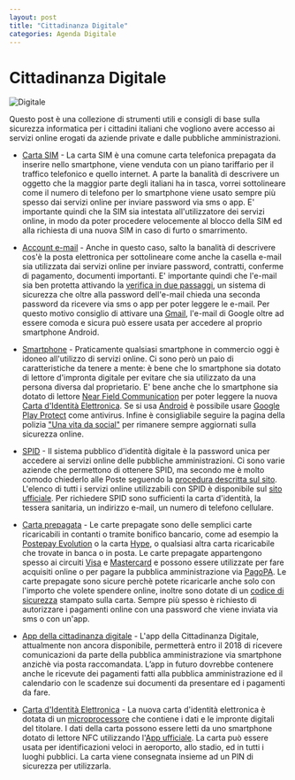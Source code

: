 ```yaml
---
layout: post
title: "Cittadinanza Digitale"
categories: Agenda Digitale
---
```


# Cittadinanza Digitale

![Digitale](https://raw.githubusercontent.com/marcofromsicily/blog/master/images/digitale.jpg)

Questo post è una collezione di strumenti utili e consigli di base sulla sicurezza informatica per i cittadini italiani che vogliono avere accesso ai servizi online erogati da aziende private e dalle pubbliche amministrazioni.

* [Carta SIM](https://www.wikiwand.com/it/Carta_SIM) - La carta SIM è una comune carta telefonica prepagata da inserire nello smartphone, viene venduta con un piano tariffario per il traffico telefonico e quello internet.
A parte la banalità di descrivere un oggetto che la maggior parte degli italiani ha in tasca, vorrei sottolineare come il numero di telefono per lo smartphone viene usato sempre più spesso dai servizi online per inviare password via sms o app.
E' importante quindi che la SIM sia intestata all'utilizzatore dei servizi online, in modo da poter procedere velocemente al blocco della SIM ed alla richiesta di una nuova SIM in caso di furto o smarrimento.

* [Account e-mail](https://www.wikiwand.com/it/Posta_elettronica) - Anche in questo caso, salto la banalità di descrivere cos'è la posta elettronica per sottolineare come anche la casella e-mail sia utilizzata dai servizi online per inviare password, contratti, conferme di pagamento, documenti importanti.
E' importante quindi che l'e-mail sia ben protetta attivando la [verifica in due passaggi](https://www.google.com/landing/2step/), un sistema di sicurezza che oltre alla password dell'e-mail chieda una seconda password da ricevere via sms o app per poter leggere le e-mail.
Per questo motivo consiglio di attivare una [Gmail](https://www.google.com/intl/it/gmail/about/), l'e-mail di Google oltre ad essere comoda e sicura può essere usata per accedere al proprio smartphone Android.

* [Smartphone](https://www.wikiwand.com/it/Smartphone) - Praticamente qualsiasi smartphone in commercio oggi è idoneo all'utilizzo di servizi online.
Ci sono però un paio di caratteristiche da tenere a mente: è bene che lo smartphone sia dotato di lettore d'impronta digitale per evitare che sia utilizzato da una persona diversa dal proprietario.
E' bene anche che lo smartphone sia dotato di lettore [Near Field Communication](https://www.wikiwand.com/it/Near_Field_Communication) per poter leggere la nuova [Carta d'Identità Elettronica](http://www.cartaidentita.interno.gov.it/il-microprocessore/).
Se si usa [Android](https://www.android.com/) è possibile usare [Google Play Protect](https://www.android.com/play-protect/) come antivirus.
Infine è consigliabile seguire la pagina della polizia ["Una vita da social"](https://www.facebook.com/unavitadasocial/) per rimanere sempre aggiornati sulla sicurezza online.

* [SPID](https://www.spid.gov.it/) - Il sistema pubblico d'identità digitale è la password unica per accedere ai servizi online delle pubbliche amministrazioni.
Ci sono varie aziende che permettono di ottenere SPID, ma secondo me è molto comodo chiederlo alle Poste seguendo la [procedura descritta sul sito](https://www.poste.it/posteid.html?wt.ac=1473802358516).
L'elenco di tutti i servizi online utilizzabili con SPID è disponibile sul [sito ufficiale](https://www.spid.gov.it/servizi).
Per richiedere SPID sono sufficienti la carta d'identità, la tessera sanitaria, un indirizzo e-mail, un numero di telefono cellulare.


* [Carta prepagata](https://www.wikiwand.com/it/Carta_prepagata) - Le carte prepagate sono delle semplici carte ricaricabili in contanti o tramite bonifico bancario, come ad esempio la [Postepay Evolution](https://postepay.poste.it/professionisti-imprese/postepay-evolution-business.html) o la carta [Hype](https://www.hype.it/), o qualsiasi altra carta ricaricabile che trovate in banca o in posta.
Le carte prepagate appartengono spesso ai circuiti [Visa](https://www.visaitalia.com/carte-per-privati/gamma-di-carte-visa/paga-prima) e [Mastercard](https://www.mastercard.it/it-it/privati/le-carte/carte-prepagate.html) e possono essere utilizzate per fare acquisiti online o per pagare la pubblica amministrazione via [PagoPA](https://teamdigitale.governo.it/it/projects/pagamenti-digitali.htm).
Le carte prepagate sono sicure perchè potete ricaricarle anche solo con l'importo che volete spendere online, inoltre sono dotate di un [codice di sicurezza](https://www.wikiwand.com/it/Card_Security_Code) stampato sulla carta.
Sempre più spesso è richiesto di autorizzare i pagamenti online con una password che viene inviata via sms o con un'app.

* [App della cittadinanza digitale](https://io.italia.it/) - L'app della Cittadinanza Digitale, attualmente non ancora disponibile, permetterà entro il 2018 di ricevere comunicazioni da parte della pubblica amministrazione via smartphone anzichè via posta raccomandata.
L’app in futuro dovrebbe contenere anche le ricevute dei pagamenti fatti alla pubblica amministrazione ed il calendario con le scadenze sui documenti da presentare ed i pagamenti da fare.

* [Carta d'Identità Elettronica](http://www.cartaidentita.interno.gov.it/) - La nuova carta d'identità elettronica è dotata di un [microprocessore](http://www.cartaidentita.interno.gov.it/il-microprocessore/) che contiene i dati e le impronte digitali del titolare.
I dati della carta possono essere letti da uno smartphone dotato di lettore NFC utilizzando l'[App ufficiale](http://www.cartaidentita.interno.gov.it/servizi-mobile/).
La carta può essere usata per identificazioni veloci in aeroporto, allo stadio, ed in tutti i luoghi pubblici.
La carta viene consegnata insieme ad un PIN di sicurezza per utilizzarla.
